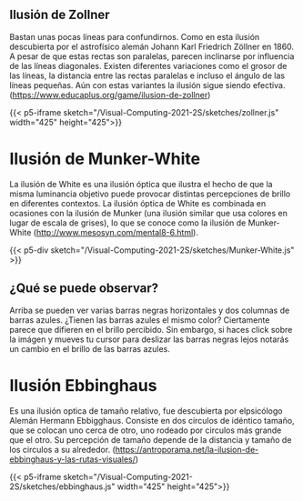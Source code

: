 ## Ilusión de Zollner
Bastan unas pocas líneas para confundirnos. Como en esta ilusión descubierta por el astrofísico alemán Johann Karl Friedrich Zöllner en 1860. A pesar de que estas rectas son paralelas, parecen inclinarse por influencia de las líneas diagonales. Existen diferentes variaciones como el grosor de las líneas, la distancia entre las rectas paralelas e incluso el ángulo de las líneas pequeñas. Aún con estas variantes la ilusión sigue siendo efectiva. (https://www.educaplus.org/game/ilusion-de-zollner)

{{< p5-iframe sketch="/Visual-Computing-2021-2S/sketches/zollner.js" width="425" height="425">}}

# Ilusión de Munker-White
La ilusión de White es una ilusión óptica que ilustra el hecho de que la misma luminancia objetivo puede provocar distintas percepciones de brillo en diferentes contextos. La ilusión óptica de White es combinada en ocasiones con la ilusión de Munker (una ilusión similar que usa colores en lugar de escala de grises), lo que se conoce como la ilusión de Munker-White (http://www.mesosyn.com/mental8-6.html).

{{< p5-div sketch="/Visual-Computing-2021-2S/sketches/Munker-White.js" >}}

## ¿Qué se puede observar?

Arriba se pueden ver varias barras negras horizontales y dos columnas de barras azules. ¿Tienen las barras azules el mismo color? Ciertamente parece que difieren en el brillo percibido. Sin embargo, si haces click sobre la imágen y mueves tu cursor para deslizar las barras negras lejos notarás un cambio en el brillo de las barras azules.

# Ilusión Ebbinghaus
Es una ilusión optica de tamaño relativo, fue descubierta por elpsicólogo Alemán Hermann Ebbigghaus. 
Consiste en dos circulos de idéntico tamaño, que se colocan uno cerca de otro, uno rodeado por circulos más grande que el otro.
Su percepción de tamaño depende de la distancia y tamaño de los circulos a su alrededor.
(https://antroporama.net/la-ilusion-de-ebbinghaus-y-las-rutas-visuales/)

{{< p5-iframe sketch="/Visual-Computing-2021-2S/sketches/ebbinghaus.js" width="425" height="425">}}
